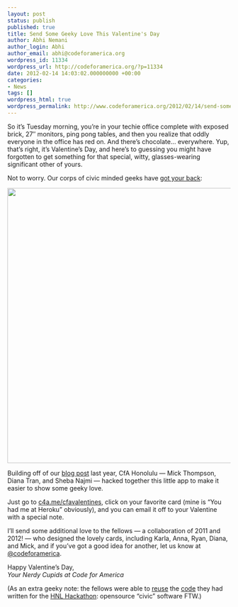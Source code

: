 ```yaml
---
layout: post
status: publish
published: true
title: Send Some Geeky Love This Valentine's Day
author: Abhi Nemani
author_login: Abhi
author_email: abhi@codeforamerica.org
wordpress_id: 11334
wordpress_url: http://codeforamerica.org/?p=11334
date: 2012-02-14 14:03:02.000000000 +00:00
categories:
- News
tags: []
wordpress_html: true
wordpress_permalink: http://www.codeforamerica.org/2012/02/14/send-some-geeky-love-this-valentines-day/
---
```


<p>So it’s Tuesday morning, you’re in your techie office complete with exposed brick, 27″ monitors, ping pong tables, and then you realize that oddly everyone in the office has red on. And there’s chocolate… everywhere. Yup, that’s right, it’s Valentine’s Day, and here’s to guessing you might have forgotten to get something for that special, witty, glasses-wearing significant other of yours. </p>
<p>Not to worry. Our corps of civic minded geeks have <a href="http://cfavalentines.herokuapp.com/">got your back</a>:</p>
<p><a href="http://cfavalentines.herokuapp.com/"><img alt="" class="aligncenter size-full wp-image-11335" src="http://codeforamerica.org/wp-content/uploads/2012/02/geekyvalentines.png" title="CfA Geeky Valentines" width="620"/></a></p>
<p>Building off of our <a href="http://codeforamerica.org/2011/02/14/my-geeky-valentine/">blog post</a> last year, CfA Honolulu — Mick Thompson, Diana Tran, and Sheba Najmi — hacked together this little app to make it easier to show some geeky love. </p>
<p>Just go to <a href="http://c4a.me/cfavalentines">c4a.me/cfavalentines</a>, click on your favorite card (mine is “You had me at Heroku” obviously), and you can email it off to your Valentine with a special note.</p>
<p>I’ll send some additional love to the fellows — a collaboration of 2011 and 2012! — who designed the lovely cards, including Karla, Anna, Ryan, Diana, and Mick, and if you’ve got a good idea for another, let us know at <a href="http://twitter.com/codeforamerica">@codeforamerica</a>.</p>
<p>Happy Valentine’s Day,<br/>
<em>Your Nerdy Cupids at Code for America</em></p>
<p>(As an extra geeky note: the fellows were able to <a href="https://github.com/codeforamerica/geeky_valentines">reuse</a> the <a href="https://github.com/codeforamerica/postcard">code</a> they had written for the <a href="http://opensource.com/government/12/1/honolulu-looks-build-new-local-tools-and-applications">HNL Hackathon</a>: opensource “civic” software FTW.)</p>
